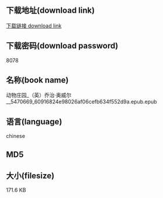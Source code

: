 ## 下载地址(download link)
[下载链接 download link](https://tutu365.netlify.app/?s=%E5%8A%A8%E7%89%A9%E5%BA%84%E5%9B%AD_%EF%BC%88%E8%8B%B1%EF%BC%89%E4%B9%94%E6%B2%BB%C2%B7%E5%A5%A5%E5%A8%81%E5%B0%94__5470669_60916824e98026af06cefb634f552d9a.epub)

## 下载密码(download password)
8078

## 名称(book name)
动物庄园_（英）乔治·奥威尔__5470669_60916824e98026af06cefb634f552d9a.epub.epub

## 语言(language)
chinese

## MD5


## 大小(filesize)
171.6 KB

